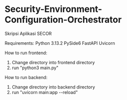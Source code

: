 # Security-Environment-Configuration-Orchestrator
Skripsi Aplikasi SECOR

Requirements:
Python 3.13.2
PySide6
FastAPI
Uvicorn

How to run frontend:
1. Change directory into frontend directory
2. run "python3 main.py"

How to run backend:
1. Change directory into backend directory
2. run "uvicorn main:app --reload"